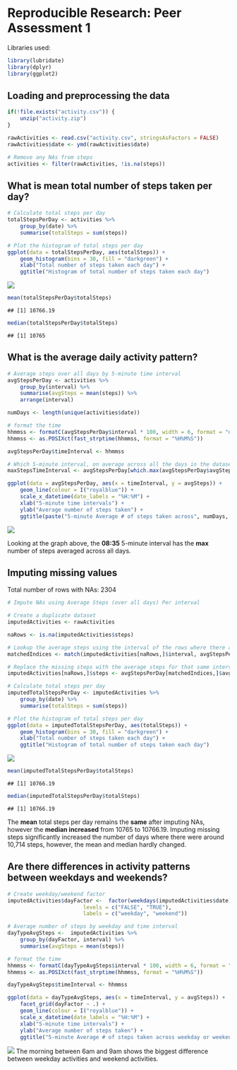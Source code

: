 # Reproducible Research: Peer Assessment 1

Libraries used:

```r
library(lubridate)
library(dplyr)
library(ggplot2)
```

## Loading and preprocessing the data

```r
if(!file.exists("activity.csv")) {
    unzip("activity.zip")
}

rawActivities <- read.csv("activity.csv", stringsAsFactors = FALSE)
rawActivities$date <- ymd(rawActivities$date)

# Remove any NAs from steps
activities <- filter(rawActivities, !is.na(steps))
```


## What is mean total number of steps taken per day?

```r
# Calculate total steps per day
totalStepsPerDay <- activities %>%
    group_by(date) %>%
    summarise(totalSteps = sum(steps))

# Plot the histogram of total steps per day
ggplot(data = totalStepsPerDay, aes(totalSteps)) + 
    geom_histogram(bins = 30, fill = "darkgreen") +
    xlab("Total number of steps taken each day") +
    ggtitle("Histogram of total number of steps taken each day")
```

![](PA1_template_files/figure-html/unnamed-chunk-3-1.png)<!-- -->

```r
mean(totalStepsPerDay$totalSteps)
```

```
## [1] 10766.19
```

```r
median(totalStepsPerDay$totalSteps)
```

```
## [1] 10765
```


## What is the average daily activity pattern?

```r
# Average steps over all days by 5-minute time interval
avgStepsPerDay <- activities %>%
    group_by(interval) %>%
    summarise(avgSteps = mean(steps)) %>%
    arrange(interval)

numDays <- length(unique(activities$date))

# format the time
hhmmss <- formatC(avgStepsPerDay$interval * 100, width = 6, format = "d", flag = "0")
hhmmss <- as.POSIXct(fast_strptime(hhmmss, format = "%H%M%S"))

avgStepsPerDay$timeInterval <- hhmmss

# Which 5-minute interval, on average across all the days in the dataset, contains the maximum number of steps?
maxStepsTimeInterval <- avgStepsPerDay[which.max(avgStepsPerDay$avgSteps),"timeInterval"]

ggplot(data = avgStepsPerDay, aes(x = timeInterval, y = avgSteps)) +
    geom_line(colour = I("royalblue")) +
    scale_x_datetime(date_labels = "%H:%M") +
    xlab("5-minute time intervals") +
    ylab("Average number of steps taken") +
    ggtitle(paste("5-minute Average # of steps taken across", numDays, "days", sep = " "))
```

![](PA1_template_files/figure-html/unnamed-chunk-4-1.png)<!-- -->

Looking at the graph above, the **08:35** 5-minute interval has the **max** number of steps averaged across all days.


## Imputing missing values

Total number of rows with NAs: 2304


```r
# Impute NAs using Average Steps (over all days) Per interval

# Create a duplicate dataset
imputedActivities <- rawActivities

naRows <- is.na(imputedActivities$steps)

# Lookup the average steps using the interval of the rows where there are missing steps
matchedIndices <- match(imputedActivities[naRows,]$interval, avgStepsPerDay$interval)

# Replace the missing steps with the average steps for that same interval
imputedActivities[naRows,]$steps <- avgStepsPerDay[matchedIndices,]$avgSteps

# Calculate total steps per day
imputedTotalStepsPerDay <- imputedActivities %>%
    group_by(date) %>%
    summarise(totalSteps = sum(steps))

# Plot the histogram of total steps per day
ggplot(data = imputedTotalStepsPerDay, aes(totalSteps)) + 
    geom_histogram(bins = 30, fill = "darkgreen") +
    xlab("Total number of steps taken each day") +
    ggtitle("Histogram of total number of steps taken each day")
```

![](PA1_template_files/figure-html/unnamed-chunk-5-1.png)<!-- -->

```r
mean(imputedTotalStepsPerDay$totalSteps)
```

```
## [1] 10766.19
```

```r
median(imputedTotalStepsPerDay$totalSteps)
```

```
## [1] 10766.19
```
The **mean** total steps per day remains the **same** after imputing NAs, however the **median increased** from 10765 to 10766.19.
Imputing missing steps significantly increased the number of days where there were around 10,714 steps, however, the mean and median hardly changed.

## Are there differences in activity patterns between weekdays and weekends?

```r
# Create weekday/weekend factor
imputedActivities$dayFactor <-  factor(weekdays(imputedActivities$date) %in% c("Saturday", "Sunday"), 
                        levels = c("FALSE", "TRUE"), 
                        labels = c("weekday", "weekend"))

# Average number of steps by weekday and time interval
dayTypeAvgSteps <-  imputedActivities %>% 
    group_by(dayFactor, interval) %>%
    summarise(avgSteps = mean(steps))

# format the time
hhmmss <- formatC(dayTypeAvgSteps$interval * 100, width = 6, format = "d", flag = "0")
hhmmss <- as.POSIXct(fast_strptime(hhmmss, format = "%H%M%S"))

dayTypeAvgSteps$timeInterval <- hhmmss

ggplot(data = dayTypeAvgSteps, aes(x = timeInterval, y = avgSteps)) +
    facet_grid(dayFactor ~ .) +
    geom_line(colour = I("royalblue")) +
    scale_x_datetime(date_labels = "%H:%M") +
    xlab("5-minute time intervals") +
    ylab("Average number of steps taken") +
    ggtitle("5-minute Average # of steps taken across weekday or weekend days")
```

![](PA1_template_files/figure-html/unnamed-chunk-6-1.png)<!-- -->
The morning between 6am and 9am shows the biggest difference between weekday activities and weekend activities.
